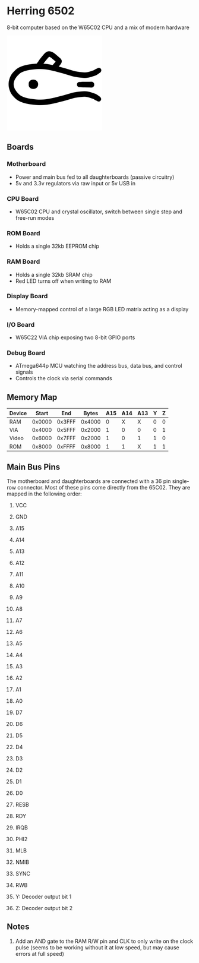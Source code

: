 # Herring 6502

8-bit computer based on the W65C02 CPU and a mix of modern hardware

![Herring 6502 Logo](/assets/images/logo_black_256.png)

## Boards

### Motherboard

- Power and main bus fed to all daughterboards (passive circuitry)
- 5v and 3.3v regulators via raw input or 5v USB in

### CPU Board

- W65C02 CPU and crystal oscillator, switch between single step and free-run modes

### ROM Board

- Holds a single 32kb EEPROM chip

### RAM Board

- Holds a single 32kb SRAM chip
- Red LED turns off when writing to RAM

### Display Board

- Memory-mapped control of a large RGB LED matrix acting as a display

### I/O Board

- W65C22 VIA chip exposing two 8-bit GPIO ports

### Debug Board

- ATmega644p MCU watching the address bus, data bus, and control signals
- Controls the clock via serial commands

## Memory Map

| Device | Start  | End    | Bytes  | A15 | A14 | A13 | Y   | Z   |
| ------ | ------ | ------ | ------ | --- | --- | --- | --- | --- |
| RAM    | 0x0000 | 0x3FFF | 0x4000 | 0   | X   | X   | 0   | 0   |
| VIA    | 0x4000 | 0x5FFF | 0x2000 | 1   | 0   | 0   | 0   | 1   |
| Video  | 0x6000 | 0x7FFF | 0x2000 | 1   | 0   | 1   | 1   | 0   |
| ROM    | 0x8000 | 0xFFFF | 0x8000 | 1   | 1   | X   | 1   | 1   |

## Main Bus Pins

The motherboard and daughterboards are connected with a 36 pin single-row connector. Most of these pins come directly from the 65C02. They are mapped in the following order:

1. VCC
2. GND

3. A15
4. A14
5. A13
6. A12
7. A11
8. A10
9. A9
10. A8
11. A7
12. A6
13. A5
14. A4
15. A3
16. A2
17. A1
18. A0

19. D7
20. D6
21. D5
22. D4
23. D3
24. D2
25. D1
26. D0

27. RESB
28. RDY
29. IRQB
30. PHI2
31. MLB
32. NMIB
33. SYNC
34. RWB
35. Y: Decoder output bit 1
36. Z: Decoder output bit 2

## Notes

1. Add an AND gate to the RAM R/W pin and CLK to only write on the clock pulse (seems to be working without it at low speed, but may cause errors at full speed)
